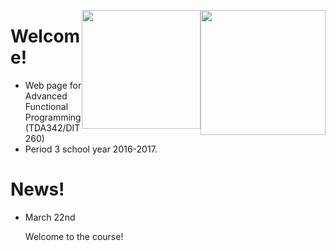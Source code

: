 <!-- Added weird extra section, because otherwise Alejandro's does not appear -->
<!-- ## Empty -->
<!-- --- -->

<img style="float:right"
     class="img"
     src="https://www.chalmers.se/SiteCollectionImages/Logotyper/Chalmers%20logotyp/AvancezChalmers_black_centered.png"
     height="200">
<img style="float:right"
     class="img-circle"
     src="http://upload.wikimedia.org/wikipedia/en/8/82/G%C3%B6teborgs_universitet_seal.svg"
     height="190">


# Welcome!

  * Web page for Advanced Functional Programming (TDA342/DIT260)
  * Period 3 school year 2016-2017.


# News!

* March 22nd

  <div class = "alert alert-info">
     Welcome to the course!
  </div>
